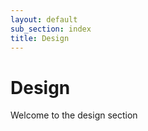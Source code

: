 ```yaml
---
layout: default
sub_section: index
title: Design
---
```


# Design

<div class="va-introtext" markdown="1">
Welcome to the design section
</div>